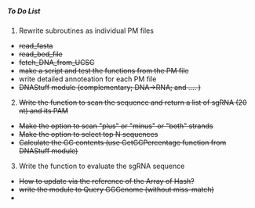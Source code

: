 ##### To Do List


1. Rewrite subroutines as individual PM files 
  * ~~read_fasta~~
  * ~~read_bed_file~~
  * ~~fetch_DNA_from_UCSC~~
  * ~~make a script and test the functions from the PM file~~
  * write detailed annoteation for each PM file
  * ~~DNAStuff module (complementary; DNA->RNA; and .... )~~
  
2. ~~Write the function to scan the sequence and return a list of sgRNA (20 nt) and its PAM~~
  * ~~Make the option to scan "plus" or "minus" or "both" strands~~
  * ~~Make the option to select top N sequences~~
  * ~~Calculate the GC contents (use GetGCPercentage function from DNAStuff module)~~

3. Write the function to evaluate the sgRNA sequence 
  * ~~How to update via the reference of the Array of Hash?~~
  * ~~write the module to Query GGGenome (without miss-match)~~ 
  * 
  
